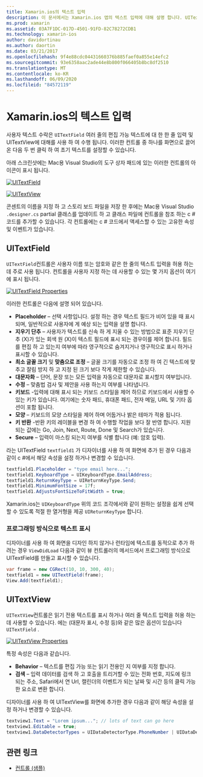 ```yaml
---
title: Xamarin.ios의 텍스트 입력
description: 이 문서에서는 Xamarin.ios 앱의 텍스트 입력에 대해 설명 합니다. UITextField 및 Uitextfield를 프로그래밍 방식으로 iOS 디자이너에서 사용 하는 방법을 설명 합니다.
ms.prod: xamarin
ms.assetid: 03A7F1DC-017D-4501-91FD-82C78272CDB1
ms.technology: xamarin-ios
author: davidortinau
ms.author: daortin
ms.date: 03/21/2017
ms.openlocfilehash: 9f4e88cdc04431660376b885faef0a855e14efc2
ms.sourcegitcommit: 93e6358aac2ade44e8b800f066405b8bc8df2510
ms.translationtype: MT
ms.contentlocale: ko-KR
ms.lasthandoff: 06/09/2020
ms.locfileid: "84572119"
---
```

# <a name="text-input-in-xamarinios"></a>Xamarin.ios의 텍스트 입력

사용자 텍스트 수락은 `UITextField` 여러 줄의 편집 가능 텍스트에 대 한 한 줄 입력 및 UITextView에 대해를 사용 하 여 수행 됩니다. 이러한 컨트롤 중 하나를 화면으로 끌어 온 다음 두 번 클릭 하 여 초기 텍스트를 설정할 수 있습니다.

아래 스크린샷에는 Mac용 Visual Studio의 도구 상자 패드에 있는 이러한 컨트롤의 아이콘이 표시 됩니다.

 [![](text-input-images/image11a.png "UITextField")](text-input-images/image11a.png#lightbox)

 [![](text-input-images/image13a.png "UITextView")](text-input-images/image13a.png#lightbox)

콘센트의 이름을 지정 하 고 스토리 보드 파일을 저장 한 후에는 Mac용 Visual Studio `.designer.cs` partial 클래스를 업데이트 하 고 클래스 파일에 컨트롤을 참조 하는 c # 코드를 추가할 수 있습니다. 각 컨트롤에는 c # 코드에서 액세스할 수 있는 고유한 속성 및 이벤트가 있습니다.

 <a name="UITextField"></a>

## <a name="uitextfield"></a>UITextField

`UITextField`컨트롤은 사용자 이름 또는 암호와 같은 한 줄의 텍스트 입력을 허용 하는 데 주로 사용 됩니다. 컨트롤을 사용자 지정 하는 데 사용할 수 있는 몇 가지 옵션이 여기에 표시 됩니다.

 [![](text-input-images/image15a.png "UITextField Properties")](text-input-images/image15a.png#lightbox)

이러한 컨트롤은 다음에 설명 되어 있습니다.

- **Placeholder** – 선택 사항입니다. 설정 하는 경우 텍스트 필드가 비어 있을 때 표시 되며, 일반적으로 사용자에 게 예상 되는 입력을 설명 합니다.
- **지우기 단추** – 사용자가 텍스트를 신속 하 게 지울 수 있는 방법으로 표준 지우기 단추 (X)가 있는 회색 원 (X)이 텍스트 필드에 표시 되는 경우이를 제어 합니다. 필드를 편집 하 고 있는지 여부에 따라 영구적으로 숨겨지거나 영구적으로 표시 하거나 표시할 수 있습니다.
- **최소 글꼴 크기** 및 **맞춤으로 조정** – 글꼴 크기를 자동으로 조정 하 여 긴 텍스트에 맞추고 잘림 방지 하 고 지정 된 크기 보다 작게 제한할 수 있습니다.
- **대문자화** – 단어, 문장 또는 모든 입력을 자동으로 대문자로 표시할지 여부입니다.
- **수정** – 맞춤법 검사 및 제안을 사용 하는지 여부를 나타냅니다.
- **키보드** -입력에 대해 표시 되는 키보드 스타일을 제어 하므로 키보드에서 사용할 수 있는 키가 있습니다. 여기에는 숫자 패드, 휴대폰 패드, 전자 메일, URL 및 기타 옵션이 포함 됩니다.
- **모양** – 키보드의 모양 스타일을 제어 하며 어둡거나 밝은 테마가 적용 됩니다.
- **키 반환** -반환 키의 레이블을 변경 하 여 수행할 작업을 보다 잘 반영 합니다. 지원 되는 값에는 Go, Join, Next, Route, Done 및 Search가 있습니다.
- **Secure** – 입력이 마스킹 되는지 여부를 식별 합니다 (예: 암호 입력).

라는 UITextField `textfield1` 가 디자이너를 사용 하 여 화면에 추가 된 경우 다음과 같이 c #에서 해당 속성을 설정 하거나 변경할 수 있습니다.

```csharp
textfield1.Placeholder = "type email here...";
textfield1.KeyboardType = UIKeyboardType.EmailAddress;
textfield1.ReturnKeyType = UIReturnKeyType.Send;
textfield1.MinimumFontSize = 17f;
textfield1.AdjustsFontSizeToFitWidth = true;
```

Xamarin.ios는 `UIKeyboardType` 위의 코드 조각에서와 같이 원하는 설정을 쉽게 선택할 수 있도록 적절 한 열거형을 제공 `UIReturnKeyType` 합니다.

### <a name="display-text-programmatically"></a>프로그래밍 방식으로 텍스트 표시

디자이너를 사용 하 여 화면을 디자인 하지 않거나 런타임에 텍스트를 동적으로 추가 하려는 경우 `ViewDidLoad` 다음과 같이 뷰 컨트롤러의 메서드에서 프로그래밍 방식으로 UITextField를 만들고 표시할 수 있습니다.

```csharp
var frame = new CGRect(10, 10, 300, 40);
textfield1 = new UITextField(frame);
View.Add(textfield1);
```

 <a name="UITextView"></a>

## <a name="uitextview"></a>UITextView

`UITextView`컨트롤은 읽기 전용 텍스트를 표시 하거나 여러 줄 텍스트 입력을 허용 하는 데 사용할 수 있습니다. 에는 (대문자 표시, 수정 등)와 같은 많은 옵션이 있습니다 `UITextField` .

 [![](text-input-images/image16a.png "UITextView Properties")](text-input-images/image16a.png#lightbox)

특정 속성은 다음과 같습니다.

- **Behavior** – 텍스트를 편집 가능 또는 읽기 전용인 지 여부를 지정 합니다.
- **검색** – 입력 데이터를 검색 하 고 호출을 트리거할 수 있는 전화 번호, 지도에 링크 되는 주소, Safari에서 연 Url, 캘린더의 이벤트가 되는 날짜 및 시간 등의 클릭 가능한 요소로 변환 합니다.

디자이너를 사용 하 여 UITextView를 화면에 추가한 경우 다음과 같이 해당 속성을 설정 하거나 변경할 수 있습니다.

```csharp
textview1.Text = "Lorem ipsum..."; // lots of text can go here
textview1.Editable = true;
textview1.DataDetectorTypes = UIDataDetectorType.PhoneNumber | UIDataDetectorType.Link;
```

## <a name="related-links"></a>관련 링크

- [컨트롤 (샘플)](https://docs.microsoft.com/samples/xamarin/ios-samples/controls)
